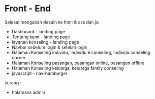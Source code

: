 # Front - End
Selesai mengubah desain ke html & css dan js:
- Dashboard - landing page
- Tentang kami - landing page
- layanan konseling - landing page
- Navbar sebelum login & setelah login
- Halaman Konseling individu, individu e conseling, individu conseling corner
- Halaman Konseling pasangan, pasangan online, pasangan offline
- Halaman Konseling keluarga, keluarga family conseling
- javascript - nav-hamburger

kurang :
- halamana admin
